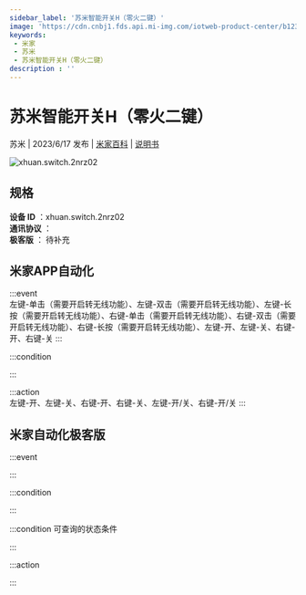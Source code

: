 ```yaml
---
sidebar_label: '苏米智能开关H（零火二键）'
image: 'https://cdn.cnbj1.fds.api.mi-img.com/iotweb-product-center/b1233082bbb64899fa8787f7569aa014_1684738496925.png?GalaxyAccessKeyId=AKVGLQWBOVIRQ3XLEW&Expires=9223372036854775807&Signature=02NxrY1Uh87vxlsoACJlYf485Uw='
keywords: 
 - 米家
 - 苏米
 - 苏米智能开关H（零火二键）
description : ''
---
```

# 苏米智能开关H（零火二键）

苏米 | 2023/6/17 发布 | [米家百科](https://home.mi.com/webapp/content/baike/product/index.html?model=xhuan.switch.2nrz02) | [说明书](https://home.mi.com/views/introduction.html?model=xhuan.switch.2nrz02&region=cn)

![xhuan.switch.2nrz02](https://cdn.cnbj1.fds.api.mi-img.com/iotweb-product-center/b1233082bbb64899fa8787f7569aa014_1684738496925.png?GalaxyAccessKeyId=AKVGLQWBOVIRQ3XLEW&Expires=9223372036854775807&Signature=02NxrY1Uh87vxlsoACJlYf485Uw=)

## 规格  
> 
**设备 ID** ：xhuan.switch.2nrz02  
**通讯协议** ：  
**极客版**  ： 待补充 


## 米家APP自动化  

:::event  
左键-单击（需要开启转无线功能）、左键-双击（需要开启转无线功能）、左键-长按（需要开启转无线功能）、右键-单击（需要开启转无线功能）、右键-双击（需要开启转无线功能）、右键-长按（需要开启转无线功能）、左键-开、左键-关、右键-开、右键-关
:::

:::condition  

:::

:::action   
左键-开、左键-关、右键-开、右键-关、左键-开/关、右键-开/关
:::

## 米家自动化极客版  

:::event  

:::

:::condition  

:::

:::condition 可查询的状态条件  

:::

:::action  

:::

        

